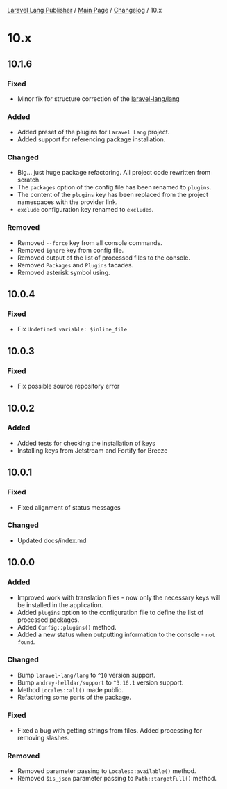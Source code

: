 [Laravel Lang Publisher][link_source] / [Main Page](../index.md) / [Changelog](index.md) / 10.x

# 10.x

## 10.1.6

### Fixed

- Minor fix for structure correction of the [laravel-lang/lang](https://github.com/Laravel-Lang/lang/pull/1762)

### Added

- Added preset of the plugins for `Laravel Lang` project.
- Added support for referencing package installation.

### Changed

- Big... just huge package refactoring. All project code rewritten from scratch.
- The `packages` option of the config file has been renamed to `plugins`.
- The content of the `plugins` key has been replaced from the project namespaces with the provider link.
- `exclude` configuration key renamed to `excludes`.

### Removed

- Removed `--force` key from all console commands.
- Removed `ignore` key from config file.
- Removed output of the list of processed files to the console.
- Removed `Packages` and `Plugins` facades.
- Removed asterisk symbol using.

## 10.0.4

### Fixed

- Fix `Undefined variable: $inline_file`

## 10.0.3

### Fixed

- Fix possible source repository error

## 10.0.2

### Added

- Added tests for checking the installation of keys
- Installing keys from Jetstream and Fortify for Breeze

## 10.0.1

### Fixed

- Fixed alignment of status messages

### Changed

- Updated docs/index.md

## 10.0.0

### Added

- Improved work with translation files - now only the necessary keys will be installed in the application.
- Added `plugins` option to the configuration file to define the list of processed packages.
- Added `Config::plugins()` method.
- Added a new status when outputting information to the console - `not found`.

### Changed

- Bump `laravel-lang/lang` to `^10` version support.
- Bump `andrey-helldar/support` to `^3.16.1` version support.
- Method `Locales::all()` made public.
- Refactoring some parts of the package.

### Fixed

- Fixed a bug with getting strings from files. Added processing for removing slashes.

### Removed

- Removed parameter passing to `Locales::available()` method.
- Removed `$is_json` parameter passing to `Path::targetFull()` method.

[link_source]:  https://github.com/andrey-helldar/laravel-lang-publisher
